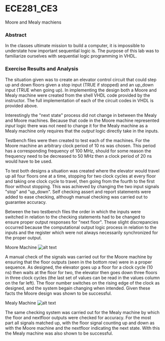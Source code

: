 ECE281_CE3
==========

Moore and Mealy machiens

### Abstract

In the classes ultimate mission to build a computer, it is impossible to understate how important sequential logic is. The
purpose of this lab was to familiarize ourselves with sequential logic programming in VHDL.

### Exercise Results and Analysis

The situation given was to create an elevator control circuit that could step up and down floors given a stop input
(TRUE if stopped) and an up_down input (TRUE when going up). In implementing the design both a Moore and Mealy machine 
were created from the shell VHDL code provided by the instructor. The full implementation of each of the circuit codes 
in VHDL is provided above.

Interestingly the "next state" process did not change in between the Mealy and Moore machines. Because that code in the 
Moore machine represented *input* logic there was not need to change it for the Mealy machine as a Mealy machine only 
requires that the *output* logic directly take in the inputs.

Testbench files were then created to test each of the machines. For the Moore machine an arbitrary clock period of 10 ns
was chosen. This period has a corresponding frequency of 100 MHz, should for some reason the frequency need to be 
decreased to 50 MHz then a clock period of 20 ns would have to be used.

To test both designs a situation was created where the elevator would travel up all four floors one at a time, stopping 
for two clock cycles at every floor and taking one clock cycle to travel, then going from the fourth to the first floor 
without stopping. This was achieved by changing the two input signals "stop" and "up_down". Self checking assert and 
report statements were added to ease checking, although manual checking was carried out to guarantee accuracy.

Between the two testbench files the order in which the inputs were switched in relation to the checking statements had 
to be changed to ensure proper output responses for "next floor". These slight discrepancies occurred because the 
computational output logic process in relation to the inputs and the register which were not always necessarily 
synchronized for the proper output.


Moore Machine
![alt text](https://raw.github.com/IanGoodbody/ECE281_CE3/master/Moore_testbench_signal.jpg "Moore Machine")

A manual check of the signals was carried out for the Moore machine by ensuring that the floor outputs (seen in the 
bottom row) were in a proper sequence. As designed, the elevator goes up a floor for a clock cycle (10 ns) then waits at
the floor for two, the elevator then goes down three floors in three clock cycles (the last set of values can be read in
the values column on the far left). The floor number switches on the rising edge of the clock as designed, and the
system begain changing when intended. Given these facts the Moore design was shown to be successful. 

Mealy Machine
![alt text](https://raw.github.com/IanGoodbody/ECE281_CE3/master/Mealy_testbench_signal.jpg "Mealy Machine")

The same checking system was carried out for the Mealy machine by which the floor and nextfloor outputs were checked for
accuracy. For the most part all signals matched up, with the floor signal counting up and down as with the Moore machine
and the nextfloor indicating the next state. With this the Mealy machine was also shown to be successful.

